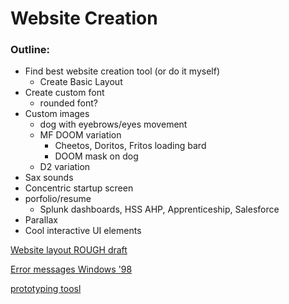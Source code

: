 # Website Creation

### Outline:
- Find best website creation tool (or do it myself)
  - Create Basic Layout
- Create custom font
  - rounded font? 
- Custom images
  - dog with eyebrows/eyes movement
  - MF DOOM variation
    - Cheetos, Doritos, Fritos loading bard
    - DOOM mask on dog 
  - D2 variation
- Sax sounds
- Concentric startup screen
- porfolio/resume
  - Splunk dashboards, HSS AHP, Apprenticeship, Salesforce
- Parallax
- Cool interactive UI elements

[Website layout ROUGH draft](https://imgur.com/q7T36wm)

[Error messages Windows '98](http://atom.smasher.org/error/?icon=screw&style=98&title=Windows+98&text=Your+computer+is+screwed%2C+please+fix+this+with&b1=Blue+Screen+of+Death&b2=Buy+Mac&b3=Download+Linux)

[prototyping toosl](https://www.shopify.com/partners/blog/62745923-5-of-the-best-prototyping-tools-to-test-out-your-web-and-mobile-designs#Framer)
